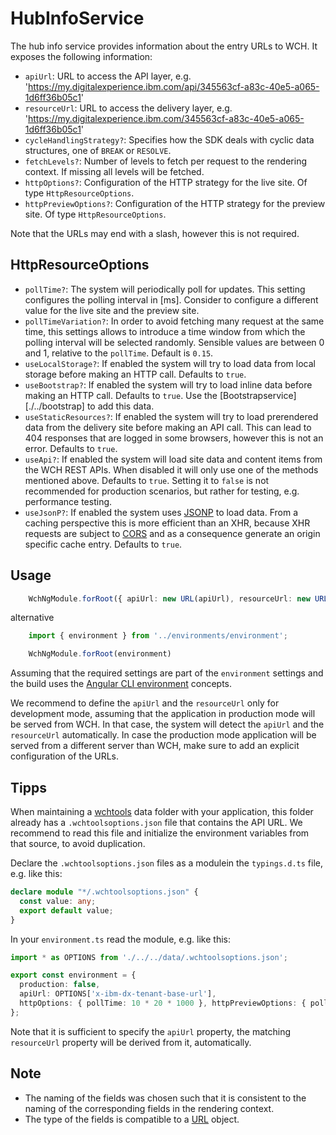 # HubInfoService

The hub info service provides information about the entry URLs to WCH. It exposes the following information:

* `apiUrl`: URL to access the API layer, e.g. 'https://my.digitalexperience.ibm.com/api/345563cf-a83c-40e5-a065-1d6ff36b05c1'
* `resourceUrl`: URL to access the delivery layer, e.g. 'https://my.digitalexperience.ibm.com/345563cf-a83c-40e5-a065-1d6ff36b05c1'
* `cycleHandlingStrategy?`: Specifies how the SDK deals with cyclic data structures, one of `BREAK` or `RESOLVE`.
* `fetchLevels?`: Number of levels to fetch per request to the rendering context. If missing all levels will be fetched.
* `httpOptions?`: Configuration of the HTTP strategy for the live site. Of type `HttpResourceOptions`.
* `httpPreviewOptions?`: Configuration of the HTTP strategy for the preview site. Of type `HttpResourceOptions`.

Note that the URLs may end with a slash, however this is not required.

## HttpResourceOptions

* `pollTime?`: The system will periodically poll for updates. This setting configures the polling interval in [ms]. Consider to configure a different value for the live site and the preview site.
* `pollTimeVariation?`: In order to avoid fetching many request at the same time, this settings allows to introduce a time window from which the polling interval will be selected randomly. Sensible values are between 0 and 1, relative to the `pollTime`. Default is `0.15`.
* `useLocalStorage?`: If enabled the system will try to load data from local storage before making an HTTP call. Defaults to `true`.
* `useBootstrap?`: If enabled the system will try to load inline data before making an HTTP call. Defaults to `true`. Use the [Bootstrapservice][./../bootstrap] to add this data.
* `useStaticResources?`: If enabled the system will try to load prerendered data from the delivery site before making an API call. This can lead to 404 responses that are logged in some browsers, however this is not an error. Defaults to `true`.
* `useApi?`: If enabled the system will load site data and content items from the WCH REST APIs. When disabled it will only use one of the methods mentioned above. Defaults to `true`. Setting it to `false` is not recommended for production scenarios, but rather for testing, e.g. performance testing.
* `useJsonP?`: If enabled the system uses [JSONP](https://en.wikipedia.org/wiki/JSONP) to load data. From a caching perspective this is more efficient than an XHR, because XHR requests are subject to [CORS](https://en.wikipedia.org/wiki/Cross-origin_resource_sharing) and as a consequence generate an origin specific cache entry. Defaults to `true`.

## Usage

```typescript
    WchNgModule.forRoot({ apiUrl: new URL(apiUrl), resourceUrl: new URL(resourceUrl) })
```

alternative

```typescript
    import { environment } from '../environments/environment';

    WchNgModule.forRoot(environment)
```

Assuming that the required settings are part of the `environment` settings and the build uses the [Angular CLI environment](https://github.com/angular/angular-cli/wiki/stories-application-environments) concepts.

We recommend to define the `apiUrl` and the `resourceUrl` only for development mode, assuming that the application in production mode will be served from WCH. In that case, the system will detect the `apiUrl` and the `resourceUrl` automatically. In case the production mode application will be served from a different server than WCH, make sure to add an explicit configuration of the URLs.

## Tipps

When maintaining a [wchtools](https://www.npmjs.com/package/wchtools-cli) data folder with your application, this folder already has a `.wchtoolsoptions.json` file that contains the API URL. We recommend to read this file and initialize the environment variables from that source, to avoid duplication.

Declare the `.wchtoolsoptions.json` files as a modulein the `typings.d.ts` file, e.g. like this:

```typescript
declare module "*/.wchtoolsoptions.json" {
  const value: any;
  export default value;
}
```

In your `environment.ts` read the module, e.g. like this:

```typescript
import * as OPTIONS from './../../data/.wchtoolsoptions.json';

export const environment = {
  production: false,
  apiUrl: OPTIONS['x-ibm-dx-tenant-base-url'],
  httpOptions: { pollTime: 10 * 20 * 1000 }, httpPreviewOptions: { pollTime: 10 * 1000 }
};
```

Note that it is sufficient to specify the `apiUrl` property, the matching `resourceUrl` property will be derived from it, automatically.

## Note

* The naming of the fields was chosen such that it is consistent to the naming of the corresponding fields in the rendering context.
* The type of the fields is compatible to a [URL](https://developer.mozilla.org/en/docs/Web/API/URL) object.
